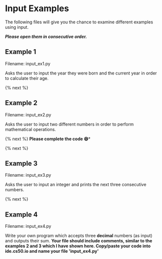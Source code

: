 # Input Examples
 The following files will give you the chance to examine different examples using input.
 
 ***Please open them in consecutive order.***
 
 ## Example 1 
 Filename: input_ex1.py
 
 Asks the user to input the year they were born and the current year in order to calculate their age.
 
 {% next %}
 
 ## Example 2
 Filename: input_ex2.py
 
 Asks the user to input two different numbers in order to perform mathematical operations.
 
 {% next %}
 **Please complete the code :smile:***
 
 {% next %}
 
 ## Example 3
 Filename: input_ex3.py
 
 Asks the user to input an integer and prints the next three consecutive numbers.
 
 {% next %}
 
 ## Example 4
 Filename: input_ex4.py
 
 
 Write your own program which accepts three **decimal** numbers (as input) and outputs their sum. 
 **Your file should include comments, similar to the examples 2 and 3 which I have shown here.
 Copy/paste your code into ide.cs50.io and name your file 'input_ex4.py'**

 

